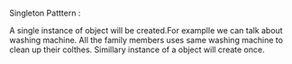 Singleton Patttern :

A single instance of object will be created.For examplle we can talk about washing machine. All the family members uses same washing machine to clean up their colthes.
Simillary instance of a object will create once. 
